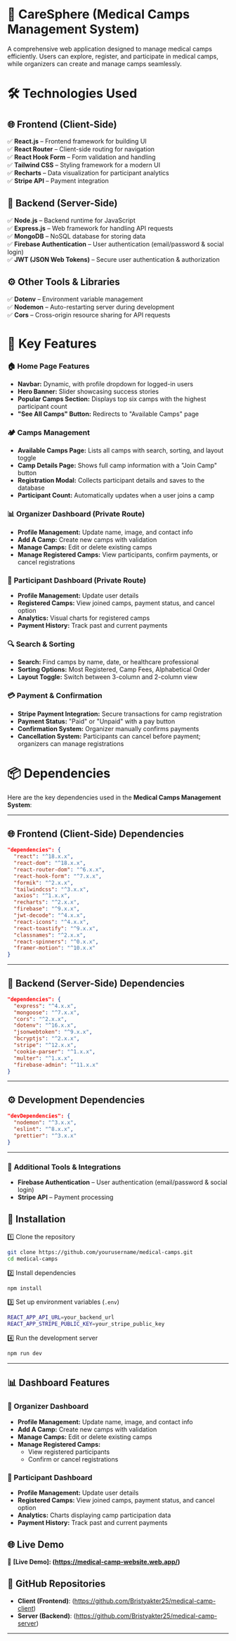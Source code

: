 # 🏥 CareSphere (Medical Camps Management System)  

A comprehensive web application designed to manage medical camps efficiently. Users can explore, register, and participate in medical camps, while organizers can create and manage camps seamlessly.

# 🛠️ Technologies Used  

## 🌐 **Frontend (Client-Side)**  
✅ **React.js** – Frontend framework for building UI  
✅ **React Router** – Client-side routing for navigation  
✅ **React Hook Form** – Form validation and handling  
✅ **Tailwind CSS** – Styling framework for a modern UI  
✅ **Recharts** – Data visualization for participant analytics  
✅ **Stripe API** – Payment integration  

## 🔗 **Backend (Server-Side)**  
✅ **Node.js** – Backend runtime for JavaScript  
✅ **Express.js** – Web framework for handling API requests  
✅ **MongoDB** – NoSQL database for storing data  
✅ **Firebase Authentication** – User authentication (email/password & social login)  
✅ **JWT (JSON Web Tokens)** – Secure user authentication & authorization  
 
## ⚙️ **Other Tools & Libraries**  
✅ **Dotenv** – Environment variable management  
✅ **Nodemon** – Auto-restarting server during development  
✅ **Cors** – Cross-origin resource sharing for API requests  

# 🚀 Key Features  

### 🏠 **Home Page Features**  
- **Navbar:** Dynamic, with profile dropdown for logged-in users  
- **Hero Banner:** Slider showcasing success stories  
- **Popular Camps Section:** Displays top six camps with the highest participant count  
- **"See All Camps" Button:** Redirects to "Available Camps" page  

### 🏕 **Camps Management**  
- **Available Camps Page:** Lists all camps with search, sorting, and layout toggle  
- **Camp Details Page:** Shows full camp information with a "Join Camp" button  
- **Registration Modal:** Collects participant details and saves to the database  
- **Participant Count:** Automatically updates when a user joins a camp  

### 📊 **Organizer Dashboard (Private Route)**  
- **Profile Management:** Update name, image, and contact info  
- **Add A Camp:** Create new camps with validation  
- **Manage Camps:** Edit or delete existing camps  
- **Manage Registered Camps:** View participants, confirm payments, or cancel registrations  

### 👤 **Participant Dashboard (Private Route)**  
- **Profile Management:** Update user details  
- **Registered Camps:** View joined camps, payment status, and cancel option  
- **Analytics:** Visual charts for registered camps  
- **Payment History:** Track past and current payments  

### 🔍 **Search & Sorting**  
- **Search:** Find camps by name, date, or healthcare professional  
- **Sorting Options:** Most Registered, Camp Fees, Alphabetical Order  
- **Layout Toggle:** Switch between 3-column and 2-column view  

### 💳 **Payment & Confirmation**  
- **Stripe Payment Integration:** Secure transactions for camp registration  
- **Payment Status:** "Paid" or "Unpaid" with a pay button  
- **Confirmation System:** Organizer manually confirms payments  
- **Cancellation System:** Participants can cancel before payment; organizers can manage registrations  

# 📦 Dependencies  

Here are the key dependencies used in the **Medical Camps Management System**:

---

## 🌐 **Frontend (Client-Side) Dependencies**  

```json
"dependencies": {
  "react": "^18.x.x",
  "react-dom": "^18.x.x",
  "react-router-dom": "^6.x.x",
  "react-hook-form": "^7.x.x",
  "formik": "^2.x.x",
  "tailwindcss": "^3.x.x",
  "axios": "^1.x.x",
  "recharts": "^2.x.x",
  "firebase": "^9.x.x",
  "jwt-decode": "^4.x.x",
  "react-icons": "^4.x.x",
  "react-toastify": "^9.x.x",
  "classnames": "^2.x.x",
  "react-spinners": "^0.x.x",
  "framer-motion": "^10.x.x"
}
```

---

## 🔗 **Backend (Server-Side) Dependencies**  

```json
"dependencies": {
  "express": "^4.x.x",
  "mongoose": "^7.x.x",
  "cors": "^2.x.x",
  "dotenv": "^16.x.x",
  "jsonwebtoken": "^9.x.x",
  "bcryptjs": "^2.x.x",
  "stripe": "^12.x.x",
  "cookie-parser": "^1.x.x",
  "multer": "^1.x.x",
  "firebase-admin": "^11.x.x"
}
```

---

## ⚙️ **Development Dependencies**  

```json
"devDependencies": {
  "nodemon": "^3.x.x",
  "eslint": "^8.x.x",
  "prettier": "^3.x.x"
}
```

---

### 🔹 **Additional Tools & Integrations**  
- **Firebase Authentication** – User authentication (email/password & social login)  
- **Stripe API** – Payment processing  

## 🚀 Installation

1️⃣ Clone the repository  
```sh
git clone https://github.com/yourusername/medical-camps.git
cd medical-camps
```

2️⃣ Install dependencies  
```sh
npm install
```

3️⃣ Set up environment variables (`.env`)  
```sh
REACT_APP_API_URL=your_backend_url
REACT_APP_STRIPE_PUBLIC_KEY=your_stripe_public_key
```

4️⃣ Run the development server  
```sh
npm run dev
```

---

## 📊 Dashboard Features  

### 🏥 Organizer Dashboard  

- **Profile Management:** Update name, image, and contact info  
- **Add A Camp:** Create new camps with validation  
- **Manage Camps:** Edit or delete existing camps  
- **Manage Registered Camps:**  
  - View registered participants  
  - Confirm or cancel registrations  

### 👤 Participant Dashboard  

- **Profile Management:** Update user details  
- **Registered Camps:** View joined camps, payment status, and cancel option  
- **Analytics:** Charts displaying camp participation data  
- **Payment History:** Track past and current payments

## 🌐 Live Demo  
🔗 **[Live Demo]: (https://medical-camp-website.web.app/)** 

## 📂 GitHub Repositories  
- **Client (Frontend)**: (https://github.com/Bristyakter25/medical-camp-client) 
- **Server (Backend)**: (https://github.com/Bristyakter25/medical-camp-server)

---






